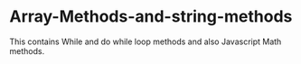 # Array-Methods-and-string-methods
  This contains While and do while loop methods and also Javascript Math methods.
